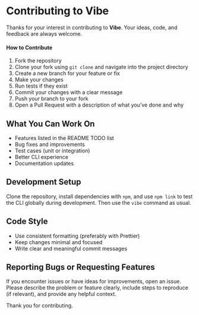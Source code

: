 # Contributing to Vibe

Thanks for your interest in contributing to **Vibe**. Your ideas, code, and feedback are always welcome.

#### How to Contribute

1. Fork the repository
2. Clone your fork using `git clone` and navigate into the project directory
3. Create a new branch for your feature or fix
4. Make your changes
5. Run tests if they exist
6. Commit your changes with a clear message
7. Push your branch to your fork
8. Open a Pull Request with a description of what you’ve done and why

## What You Can Work On

- Features listed in the README TODO list
- Bug fixes and improvements
- Test cases (unit or integration)
- Better CLI experience
- Documentation updates

## Development Setup

Clone the repository, install dependencies with `npm`, and use `npm link` to test the CLI globally during development. Then use the `vibe` command as usual.

## Code Style

- Use consistent formatting (preferably with Prettier)
- Keep changes minimal and focused
- Write clear and meaningful commit messages

## Reporting Bugs or Requesting Features

If you encounter issues or have ideas for improvements, open an issue. Please describe the problem or feature clearly, include steps to reproduce (if relevant), and provide any helpful context.

Thank you for contributing.